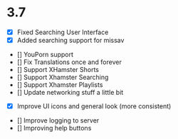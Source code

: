 # 3.7
- [x] Fixed Searching User Interface
- [x] Added searching support for missav
- [] YouPorn support
- [] Fix Translations once and forever
- [] Support XHamster Shorts
- [] Support Xhamster Searching
- [] Support Xhamster Playlists
- [] Update networking stuff a little bit
- [x] Improve UI icons and general look (more consistent)
- [] Improve logging to server
- [] Improving help buttons 

